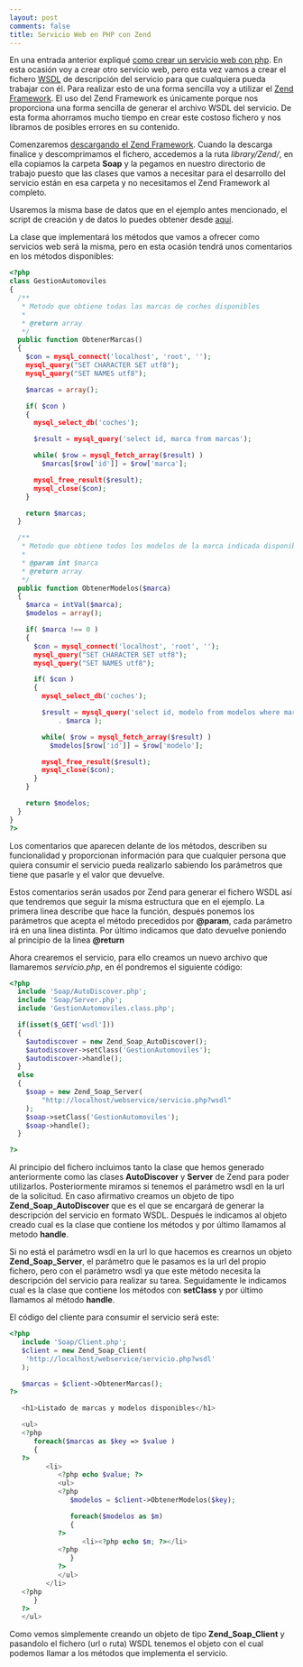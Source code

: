 ```yaml
---
layout: post
comments: false
title: Servicio Web en PHP con Zend
---
```


En una entrada anterior expliqué [como crear un servicio web con php](/2011/01/18/servicio-web-php.html). En esta ocasión voy a crear otro servicio web, pero esta vez vamos a crear el fichero [WSDL](http://es.wikipedia.org/wiki/WSDL) de descripción del servicio para que cualquiera pueda trabajar con él. Para realizar esto de una forma sencilla voy a utilizar el [Zend Framework](http://framework.zend.com/). El uso del Zend Framework es únicamente porque nos proporciona una forma sencilla de generar el archivo WSDL del servicio. De esta forma ahorramos mucho tiempo en crear este costoso fichero y nos libramos de posibles errores en su contenido.

Comenzaremos [descargando el Zend Framework](http://www.zend.com/community/downloads). Cuando la descarga finalice y descomprimamos el fichero, accedemos a la ruta *library/Zend/*, en ella copiamos la carpeta **Soap** y la pegamos en nuestro directorio de trabajo puesto que las clases que vamos a necesitar para el desarrollo del servicio están en esa carpeta y no necesitamos el Zend Framework al completo.

<!--more-->

Usaremos la misma base de datos que en el ejemplo antes mencionado, el script de creación y de datos lo puedes obtener desde [aquí](/uploads/posts/samples/bd_servicio_web.sql).


La clase que implementará los métodos que vamos a ofrecer como servicios web será la misma, pero en esta ocasión tendrá unos comentarios en los métodos disponibles:

``` php
<?php
class GestionAutomoviles
{
  /**
   * Metodo que obtiene todas las marcas de coches disponibles
   *
   * @return array
   */
  public function ObtenerMarcas()
  {
    $con = mysql_connect('localhost', 'root', '');
    mysql_query("SET CHARACTER SET utf8");
    mysql_query("SET NAMES utf8");

    $marcas = array();

    if( $con )
    {
      mysql_select_db('coches');

      $result = mysql_query('select id, marca from marcas');

      while( $row = mysql_fetch_array($result) )
        $marcas[$row['id']] = $row['marca'];

      mysql_free_result($result);
      mysql_close($con);
    }

    return $marcas;
  }

  /**
   * Metodo que obtiene todos los modelos de la marca indicada disponibles
   *
   * @param int $marca
   * @return array
   */
  public function ObtenerModelos($marca)
  {
    $marca = intVal($marca);
    $modelos = array();

    if( $marca !== 0 )
    {
      $con = mysql_connect('localhost', 'root', '');
      mysql_query("SET CHARACTER SET utf8");
      mysql_query("SET NAMES utf8");

      if( $con )
      {
        mysql_select_db('coches');

        $result = mysql_query('select id, modelo from modelos where marca = ' 
            . $marca );

        while( $row = mysql_fetch_array($result) )
          $modelos[$row['id']] = $row['modelo'];

        mysql_free_result($result);
        mysql_close($con);
      }
    }

    return $modelos;
  }
}
?>
```

Los comentarios que aparecen delante de los métodos, describen su funcionalidad y proporcionan información para que cualquier persona que quiera consumir el servicio pueda realizarlo sabiendo los parámetros que tiene que pasarle y el valor que devuelve.

Estos comentarios serán usados por Zend para generar el fichero WSDL así que tendremos que seguir la misma estructura que en el ejemplo. La primera linea describe que hace la función, después ponemos los parámetros que acepta el método precedidos por **@param**, cada parámetro irá en una linea distinta. Por último indicamos que dato devuelve poniendo al principio de la linea **@return**

Ahora crearemos el servicio, para ello creamos un nuevo archivo que llamaremos *servicio.php*, en él pondremos el siguiente código:

``` php
<?php
  include 'Soap/AutoDiscover.php';
  include 'Soap/Server.php';
  include 'GestionAutomoviles.class.php';

  if(isset($_GET['wsdl'])) 
  {
    $autodiscover = new Zend_Soap_AutoDiscover();
    $autodiscover->setClass('GestionAutomoviles');
    $autodiscover->handle();
  } 
  else 
  {
    $soap = new Zend_Soap_Server(
        "http://localhost/webservice/servicio.php?wsdl"
    );
    $soap->setClass('GestionAutomoviles');
    $soap->handle();
  }

?>
```

Al principio del fichero incluimos tanto la clase que hemos generado anteriormente como las clases **AutoDiscover** y **Server** de Zend para poder utilizarlos. Posteriormente miramos si tenemos el parámetro wsdl en la url de la solicitud. En caso afirmativo creamos un objeto de tipo **Zend_Soap_AutoDiscover** que es el que se encargará de generar la descripción del servicio en formato WSDL. Después le indicamos al objeto creado cual es la clase que contiene los métodos y por último llamamos al metodo **handle**.

Si no está el parámetro wsdl en la url lo que hacemos es crearnos un objeto **Zend_Soap_Server**, el parámetro que le pasamos es la url del propio fichero, pero con el parámetro wsdl ya que este método necesita la descripción del servicio para realizar su tarea. Seguidamente le indicamos cual es la clase que contiene los métodos con **setClass** y por último llamamos al método **handle**.

El código del cliente para consumir el servicio será este:

``` php
<?php
   include 'Soap/Client.php';
   $client = new Zend_Soap_Client(
    'http://localhost/webservice/servicio.php?wsdl'
   );

   $marcas = $client->ObtenerMarcas();
?>

   <h1>Listado de marcas y modelos disponibles</h1>

   <ul>
   <?php
      foreach($marcas as $key => $value )
      {
   ?>
         <li>
            <?php echo $value; ?>
            <ul>
            <?php
               $modelos = $client->ObtenerModelos($key);

               foreach($modelos as $m)
               {
            ?>
                  <li><?php echo $m; ?></li>
            <?php
               }
            ?>
            </ul>
         </li>
   <?php
      }
   ?>
   </ul>
```

Como vemos simplemente creando un objeto de tipo **Zend_Soap_Client** y pasandolo el fichero (url o ruta) WSDL tenemos el objeto con el cual podemos llamar a los métodos que implementa el servicio.